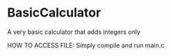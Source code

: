 # BasicCalculator
A very basic calculator that adds integers only

HOW TO ACCESS FILE: Simply compile and run main.c
